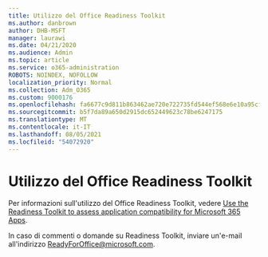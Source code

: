 ```yaml
---
title: Utilizzo del Office Readiness Toolkit
ms.author: danbrown
author: DHB-MSFT
manager: laurawi
ms.date: 04/21/2020
ms.audience: Admin
ms.topic: article
ms.service: o365-administration
ROBOTS: NOINDEX, NOFOLLOW
localization_priority: Normal
ms.collection: Adm_O365
ms.custom: 9000176
ms.openlocfilehash: fa6677c9d811b863462ae720e722735fd544ef568e6e10a95cff35e54948735e
ms.sourcegitcommit: b5f7da89a650d2915dc652449623c78be6247175
ms.translationtype: MT
ms.contentlocale: it-IT
ms.lasthandoff: 08/05/2021
ms.locfileid: "54072920"
---
```

# <a name="using-the-office-readiness-toolkit"></a>Utilizzo del Office Readiness Toolkit

Per informazioni sull'utilizzo del Office Readiness Toolkit, vedere [Use the Readiness Toolkit to assess application compatibility for Microsoft 365 Apps](https://docs.microsoft.com/DeployOffice/readiness-toolkit-application-compatibility-microsoft-365-apps).

In caso di commenti o domande su Readiness Toolkit, inviare un'e-mail all'indirizzo ReadyForOffice@microsoft.com.
